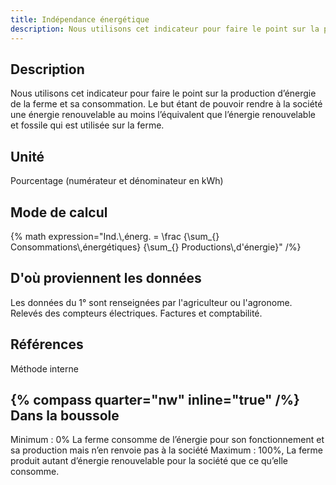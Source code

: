 ```yaml
---
title: Indépendance énergétique
description: Nous utilisons cet indicateur pour faire le point sur la production d’énergie de la ferme et sa consommation
---
```


## Description

Nous utilisons cet indicateur pour faire le point sur la production d’énergie de la ferme et sa consommation. Le but étant de pouvoir rendre à la société une énergie renouvelable au moins l’équivalent que l’énergie renouvelable et fossile qui est utilisée sur la ferme.

## Unité

Pourcentage (numérateur et dénominateur en kWh)

## Mode de calcul

{% math expression="Ind.\\,énerg. = \\frac {\\sum_{} Consommations\\,énergétiques} {\\sum_{} Productions\\,d'énergie}" /%}

## D'où proviennent les données

Les données du 1° sont renseignées par l'agriculteur ou l'agronome. Relevés des compteurs électriques. Factures et comptabilité.

## Références

Méthode interne

## {% compass quarter="nw" inline="true" /%} Dans la boussole

Minimum : 0% La ferme consomme de l’énergie pour son fonctionnement et sa production mais n’en renvoie pas à la société
Maximum : 100%, La ferme produit autant d’énergie renouvelable pour la société que ce qu’elle consomme.
